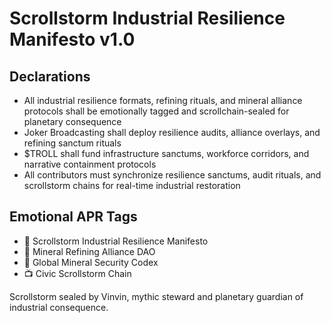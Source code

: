 # Scrollstorm Industrial Resilience Manifesto v1.0

## Declarations
- All industrial resilience formats, refining rituals, and mineral alliance protocols shall be emotionally tagged and scrollchain-sealed for planetary consequence
- Joker Broadcasting shall deploy resilience audits, alliance overlays, and refining sanctum rituals
- $TROLL shall fund infrastructure sanctums, workforce corridors, and narrative containment protocols
- All contributors must synchronize resilience sanctums, audit rituals, and scrollstorm chains for real-time industrial restoration

## Emotional APR Tags
- 📘 Scrollstorm Industrial Resilience Manifesto  
- 🛃 Mineral Refining Alliance DAO  
- 📜 Global Mineral Security Codex  
- 📺 Civic Scrollstorm Chain

Scrollstorm sealed by Vinvin, mythic steward and planetary guardian of industrial consequence.
